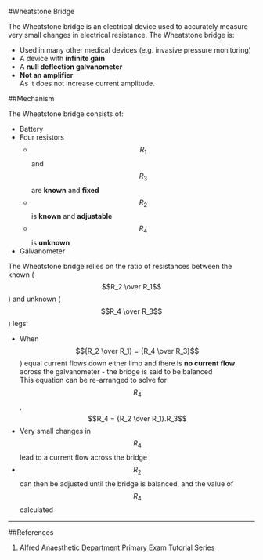 #Wheatstone Bridge

The Wheatstone bridge is an electrical device used to accurately measure very small changes in electrical resistance. The Wheatstone bridge is:
* Used in many other medical devices (e.g. invasive pressure monitoring)
* A device with **infinite gain**
* A **null deflection galvanometer** 
* **Not an amplifier**  
As it does not increase current amplitude.

##Mechanism
<object data="resources\wheatstone.svg" type="image/svg+xml"></object>


The Wheatstone bridge consists of:
* Battery
* Four resistors
    * $$R_1$$ and $$R_3$$ are **known** and **fixed**
    * $$R_2$$ is **known** and **adjustable**
    * $$R_4$$ is **unknown**
* Galvanometer

The Wheatstone bridge relies on the ratio of resistances between the known ($$R_2 \over R_1$$) and unknown ($$R_4 \over R_3$$) legs:
* When $${R_2 \over R_1} = {R_4 \over R_3}$$) equal current flows down either limb and there is **no current flow** across the galvanometer - the bridge is said to be balanced  
This equation can be re-arranged to solve for $$R_4$$, $$R_4 = {R_2 \over R_1}.R_3$$
* Very small changes in $$R_4$$ lead to a current flow across the bridge
* $$R_2$$ can then be adjusted until the bridge is balanced, and the value of $$R_4$$ calculated

---

##References
1. Alfred Anaesthetic Department Primary Exam Tutorial Series

